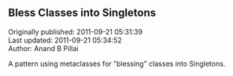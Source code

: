 ## Bless Classes into Singletons  
Originally published: 2011-09-21 05:31:39  
Last updated: 2011-09-21 05:34:52  
Author: Anand B Pillai  
  
A pattern using metaclasses for "blessing" classes into Singletons.